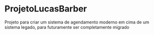 # ProjetoLucasBarber
Projeto para criar um sistema de agendamento moderno em cima de um sistema legado, para futuramente ser completamente migrado
